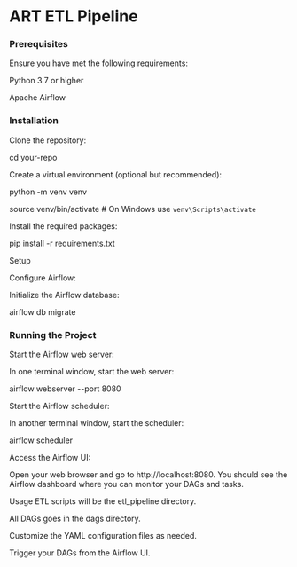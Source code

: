 # ART ETL Pipeline

### Prerequisites
Ensure you have met the following requirements:

Python 3.7 or higher

Apache Airflow

### Installation
Clone the repository:

cd your-repo

Create a virtual environment (optional but recommended):

python -m venv venv

source venv/bin/activate  # On Windows use `venv\Scripts\activate`

Install the required packages:

pip install -r requirements.txt

Setup

Configure Airflow:

Initialize the Airflow database:

airflow db migrate

### Running the Project

Start the Airflow web server:

In one terminal window, start the web server:

airflow webserver --port 8080

Start the Airflow scheduler:

In another terminal window, start the scheduler:

airflow scheduler

Access the Airflow UI:

Open your web browser and go to http://localhost:8080. You should see the Airflow dashboard where you can monitor your DAGs and tasks.

Usage
ETL scripts will be the etl_pipeline directory.

All DAGs goes in the dags directory.

Customize the YAML configuration files as needed.

Trigger your DAGs from the Airflow UI.
